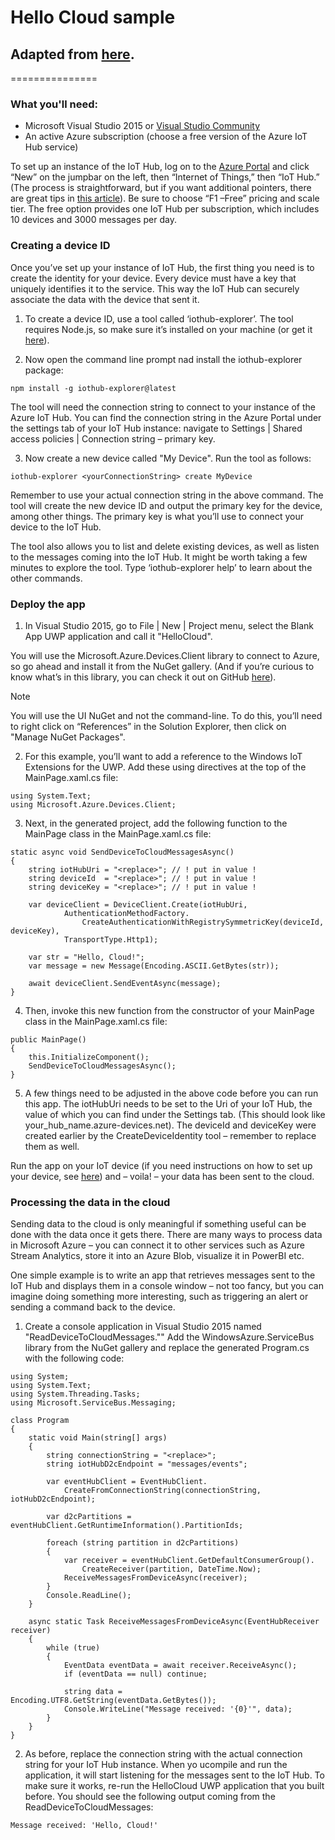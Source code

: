 # Hello Cloud sample

## Adapted from [here](https://blogs.windows.com/buildingapps/2015/12/09/windows-iot-core-and-azure-iot-hub-putting-the-i-in-iot/).
===============

### What you'll need:
* Microsoft Visual Studio 2015 or [Visual Studio Community](https://docs.nuget.org/consume/Package-Manager-Dialog)
* An active Azure subscription (choose a free version of the Azure IoT Hub service)

To set up an instance of the IoT Hub, log on to the [Azure Portal](https://portal.azure.com/) and click “New” on the jumpbar on the left, then “Internet of Things,” then “IoT Hub.” (The process is straightforward, but if you want additional pointers, there are great tips in [this article](https://azure.microsoft.com/en-us/documentation/articles/iot-hub-csharp-csharp-getstarted/#create-an-iot-hub)). Be sure to choose “F1 –Free” pricing and scale tier. The free option provides one IoT Hub per subscription, which includes 10 devices and 3000 messages per day.

### Creating a device ID

Once you’ve set up your instance of IoT Hub, the first thing you need is to create the identity for your device. Every device must have a key that uniquely identifies it to the service. This way the IoT Hub can securely associate the data with the device that sent it.

1. To create a device ID, use a tool called ‘iothub-explorer’. The tool requires Node.js, so make sure it’s installed on your machine (or get it [here](https://nodejs.org/en/download/)).

2. Now open the command line prompt nad install the iothub-explorer package:

```
npm install -g iothub-explorer@latest
```

The tool will need the connection string to connect to your instance of the Azure IoT Hub. You can find the connection string in the Azure Portal under the settings tab of your IoT Hub instance: navigate to Settings | Shared access policies | Connection string – primary key.

3. Now create a new device called "My Device". Run the tool as follows:

```
iothub-explorer <yourConnectionString> create MyDevice
```

Remember to use your actual connection string in the above command. The tool will create the new device ID and output the primary key for the device, among other things. The primary key is what you’ll use to connect your device to the IoT Hub.

The tool also allows you to list and delete existing devices, as well as listen to the messages coming into the IoT Hub. It might be worth taking a few minutes to explore the tool. Type ‘iothub-explorer help’ to learn about the other commands.

### Deploy the app

1. In Visual Studio 2015, go to File | New | Project menu, select the Blank App UWP application and call it "HelloCloud".

You will use the Microsoft.Azure.Devices.Client library to connect to Azure, so go ahead and install it from the NuGet gallery. (And if you’re curious to know what’s in this library, you can check it out on GitHub [here](https://github.com/azure/azure-iot-sdks)). 

> [!NOTE]
> You will use the UI NuGet and not the command-line. To do this, you’ll need to right click on “References” in the Solution Explorer, then click on "Manage NuGet Packages".

2. For this example, you’ll want to add a reference to the Windows IoT Extensions for the UWP. Add these using directives at the top of the MainPage.xaml.cs file:

```
using System.Text;
using Microsoft.Azure.Devices.Client;
```

3. Next, in the generated project, add the following function to the MainPage class in the MainPage.xaml.cs file:

```
static async void SendDeviceToCloudMessagesAsync()
{
    string iotHubUri = "<replace>"; // ! put in value !
    string deviceId  = "<replace>"; // ! put in value !
    string deviceKey = "<replace>"; // ! put in value !
 
    var deviceClient = DeviceClient.Create(iotHubUri,
            AuthenticationMethodFactory.
                CreateAuthenticationWithRegistrySymmetricKey(deviceId, deviceKey), 
            TransportType.Http1);
 
    var str = "Hello, Cloud!";
    var message = new Message(Encoding.ASCII.GetBytes(str));
 
    await deviceClient.SendEventAsync(message);
}
```
4. Then, invoke this new function from the constructor of your MainPage class in the MainPage.xaml.cs file:

```
public MainPage()
{
    this.InitializeComponent();
    SendDeviceToCloudMessagesAsync();
}
```

5. A few things need to be adjusted in the above code before you can run this app. The iotHubUri needs to be set to the Uri of your IoT Hub, the value of which you can find under the Settings tab. (This should look like your_hub_name.azure-devices.net). The deviceId and deviceKey were created earlier by the CreateDeviceIdentity tool – remember to replace them as well.


Run the app on your IoT device (if you need instructions on how to set up your device, see [here](https://docs.microsoft.com/en-us/windows/iot-core/getstarted)) and – voila! – your data has been sent to the cloud.

### Processing the data in the cloud

Sending data to the cloud is only meaningful if something useful can be done with the data once it gets there. There are many ways to process data in Microsoft Azure – you can connect it to other services such as Azure Stream Analytics, store it into an Azure Blob, visualize it in PowerBI etc.

One simple example is to write an app that retrieves messages sent to the IoT Hub and displays them in a console window – not too fancy, but you can imagine doing something more interesting, such as triggering an alert or sending a command back to the device.

1. Create a console application in Visual Studio 2015 named "ReadDeviceToCloudMessages."" Add the WindowsAzure.ServiceBus library from the NuGet gallery and replace the generated Program.cs with the following code:

```
using System;
using System.Text;
using System.Threading.Tasks;
using Microsoft.ServiceBus.Messaging;
 
class Program
{
    static void Main(string[] args)
    {
        string connectionString = "<replace>";
        string iotHubD2cEndpoint = "messages/events";
 
        var eventHubClient = EventHubClient.
            CreateFromConnectionString(connectionString, iotHubD2cEndpoint);
 
        var d2cPartitions = eventHubClient.GetRuntimeInformation().PartitionIds;
 
        foreach (string partition in d2cPartitions)
        {
            var receiver = eventHubClient.GetDefaultConsumerGroup().
                CreateReceiver(partition, DateTime.Now);
            ReceiveMessagesFromDeviceAsync(receiver);
        }
        Console.ReadLine();
    }
 
    async static Task ReceiveMessagesFromDeviceAsync(EventHubReceiver receiver)
    {
        while (true)
        {
            EventData eventData = await receiver.ReceiveAsync();
            if (eventData == null) continue;
 
            string data = Encoding.UTF8.GetString(eventData.GetBytes());
            Console.WriteLine("Message received: '{0}'", data);
        }
    }
}
```

2. As before, replace the connection string with the actual connection string for your IoT Hub instance. When yo ucompile and run the application, it will start listening for the messages sent to the IoT Hub. To make sure it works, re-run the HelloCloud UWP application that you built before. You should see the following output coming from the ReadDeviceToCloudMessages:

```
Message received: 'Hello, Cloud!'
```
